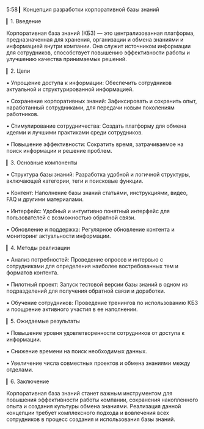 5:58
▎Концепция разработки корпоративной базы знаний

▎1. Введение

Корпоративная база знаний (КБЗ) — это централизованная платформа, предназначенная для хранения, организации и обмена знаниями и информацией внутри компании. Она служит источником информации для сотрудников, способствует повышению эффективности работы и улучшению качества принимаемых решений.

▎2. Цели

• Упрощение доступа к информации: Обеспечить сотрудников актуальной и структурированной информацией.

• Сохранение корпоративных знаний: Зафиксировать и сохранить опыт, наработанный сотрудниками, для передачи новым поколениям работников.

• Стимулирование сотрудничества: Создать платформу для обмена идеями и лучшими практиками среди сотрудников.

• Повышение эффективности: Сократить время, затрачиваемое на поиск информации и решение проблем.

▎3. Основные компоненты

• Структура базы знаний: Разработка удобной и логичной структуры, включающей категории, теги и поисковые функции.

• Контент: Наполнение базы знаний статьями, инструкциями, видео, FAQ и другими материалами.

• Интерфейс: Удобный и интуитивно понятный интерфейс для пользователей с возможностью обратной связи.

• Обновление и поддержка: Регулярное обновление контента и мониторинг актуальности информации.

▎4. Методы реализации

• Анализ потребностей: Проведение опросов и интервью с сотрудниками для определения наиболее востребованных тем и форматов контента.

• Пилотный проект: Запуск тестовой версии базы знаний в одном из подразделений для получения обратной связи и доработки.

• Обучение сотрудников: Проведение тренингов по использованию КБЗ и поощрение активного участия в ее наполнении.

▎5. Ожидаемые результаты

• Повышение уровня удовлетворенности сотрудников от доступа к информации.

• Снижение времени на поиск необходимых данных.

• Увеличение числа совместных проектов и обмена знаниями между отделами.

▎6. Заключение

Корпоративная база знаний станет важным инструментом для повышения эффективности работы компании, сохранения накопленного опыта и создания культуры обмена знаниями. Реализация данной концепции требует комплексного подхода и вовлечения всех сотрудников в процесс создания и использования базы знаний.
